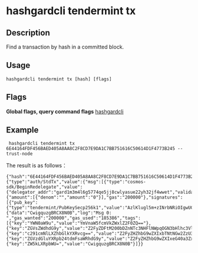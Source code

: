 # hashgardcli tendermint tx

## Description

Find a transaction by hash in a committed block.

## Usage

```
hashgardcli tendermint tx [hash] [flags]
```

## Flags

**Global flags, query command flags** [hashgardcli](../README.md)

## Example

```shell
 hashgardcli tendermint tx 6E44164FDF456BAED405A8AA8C2F8CD7E9DA1C7BB751616C50614D1F4773B245 --trust-node
```

The result is as follows：

```
{"hash":"6E44164FDF456BAED405A8AA8C2F8CD7E9DA1C7BB751616C50614D1F4773B245","height":"9946","tx":{"type":"auth/StdTx","value":{"msg":[{"type":"cosmos-sdk/BeginRedelegate","value":{"delegator_addr":"gard1m3m4l6g5774qe5jj8cwlyasue22yh32jf4wwet","validator_src_addr":"gardvaloper1m3m4l6g5774qe5jj8cwlyasue22yh32jmhrxfx","validator_dst_addr":"gardvaloper1xn4kvq867rap8vkrwfnp5n2entvpq2avtd0ytq","shares_amount":"11.0000000000"}}],"fee":{"amount":[{"denom":"","amount":"0"}],"gas":"200000"},"signatures":[{"pub_key":{"type":"tendermint/PubKeySecp256k1","value":"AzlKlugl5m+zINrbNRiOIgwUCxAGUm4OvhWFXL8lNr12"},"signature":"rplv/JsF35H/bqlyniUv940M6HS6S0IDY8ynoHjKSc8V0je2nyGqunA66Tt//DkniWLenYxvm1a1SKNhxgWJGQ=="}],"memo":""}},"result":{"data":"CwigquzgBRCX8N0B","log":"Msg 0: ","gas_wanted":"200000","gas_used":"185386","tags":[{"key":"YWN0aW9u","value":"YmVnaW5fcmVkZWxlZ2F0ZQ=="},{"key":"ZGVsZWdhdG9y","value":"Z2FyZDFtM200bDZnNTc3NHFlNWpqOGN3bHlhc3VlMjJ5aDMyamY0d3dldA=="},{"key":"c291cmNlLXZhbGlkYXRvcg==","value":"Z2FyZHZhbG9wZXIxbTNtNGw2ZzU3NzRxZTVqajhjd2x5YXN1ZTIyeWgzMmptaHJ4Zng="},{"key":"ZGVzdGluYXRpb24tdmFsaWRhdG9y","value":"Z2FyZHZhbG9wZXIxeG40a3ZxODY3cmFwOHZrcndmbnA1bjJlbnR2cHEyYXZ0ZDB5dHE="},{"key":"ZW5kLXRpbWU=","value":"CwigquzgBRCX8N0B"}]}}
```
